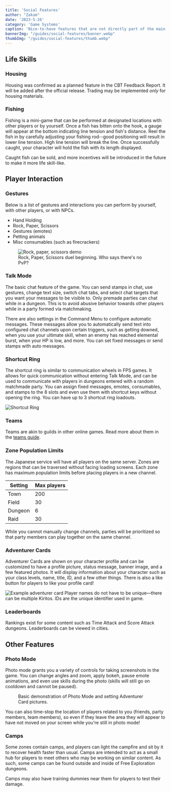 ```yaml
---
title: 'Social Features'
author: "Zakum"
date: '2023-5-26'
category: 'Game Systems'
caption: 'Nice-to-have features that are not directly part of the main gameplay loop.'
bannerImg: "/guides/social-features/banner.webp"
thumbImg: "/guides/social-features/thumb.webp"
---
```


<script>
    import YouTube from '$lib/components/YouTube.svelte';
    import StickyNote from '$lib/components/StickyNote.svelte';
    // TODO 今すぐパーティ 1:17:55 on dev stream
</script>

## Life Skills
### Housing
Housing was confirmed as a planned feature in the CBT Feedback Report. It will be added after the official release. Trading may be implemented *only* for housing materials.

### Fishing
Fishing is a mini-game that can be performed at designated locations with other players or by yourself. Once a fish has bitten onto the hook, a gauge will appear at the bottom indicating line tension and fish's distance. Reel the fish in by carefully adjusting your fishing rod--good positioning will result in lower line tension. High line tension will break the line. Once successfully caught, your character will hold the fish with its length displayed.

<YouTube 
    title="Camps, as shown in an official livestream" 
    id="sH2B1ncdEWM?start=1361"
    bleed
/>

Caught fish can be sold, and more incentives will be introduced in the future to make it more life skill-like.

## Player Interaction
### Gestures
Below is a list of gestures and interactions you can perform by yourself, with other players, or with NPCs.
- Hand Holding
- Rock, Paper, Scissors
- Gestures (emotes)
- Petting animals
- Misc consumables (such as firecrackers)

<figure class="full-bleed">
    <img src="/guides/social-features/rps.jpg" alt="Rock, paper, scissors demo">
    <figcaption>Rock, Paper, Scissors duel beginning. Who says there's no PvP?</figcaption>
</figure>

### Talk Mode
The basic chat feature of the game. You can send stamps in chat, use gestures, change text size, switch chat tabs, and select chat targets that you want your messages to be visible to. 
<StickyNote type="note">
    Only premade parties can chat while in a dungeon. This is to avoid abusive behavior towards other players while in a party formed via matchmaking.
</StickyNote>

There are also settings in the Command Menu to configure automatic messages. These messages allow you to automatically send text into configured chat channels upon certain triggers, such as getting downed, when you use your ultimate skill, when an enemy has reached elemental burst, when your HP is low, and more. You can set fixed messages or send stamps with auto messages.

### Shortcut Ring
The shortcut ring is similar to communication wheels in FPS games. It allows for quick communication without entering Talk Mode, and can be used to communicate with players in dungeons entered with a random matchmade party. You can assign fixed messages, emotes, consumables, and stamps to the 8 slots and even use them with shortcut keys without opening the ring. You can have up to 3 shortcut ring loadouts.

![Shortcut Ring](/guides/social-features/shortcutring.webp)

### Teams
Teams are akin to guilds in other online games. Read more about them in the [teams guide](/guides/teams).

### Zone Population Limits
The Japanese service will have all players on the same server. Zones are regions that can be traversed without facing loading screens. Each zone has maximum population limits before placing players in a new channel. 

| Setting | Max players  |
|---------|--------------|
| Town    | 200          |
| Field   | 30           |
| Dungeon | 6            |
| Raid    | 30           |

<StickyNote type="tip">
    While you cannot manually change channels, parties will be prioritized so that party members can play together on the same channel.
</StickyNote>

### Adventurer Cards
Adventurer Cards are shown on your character profile and can be customized to have a profile picture, status message, banner image, and a few featured photos. It will display information about your character such as your class levels, name, title, ID, and a few other things. There is also a like button for players to like your profile card!

<img src="/guides/social-features/playercard.webp" alt="Example adventurer card">

<StickyNote type="tip">
    Player names do not have to be unique—there can be multiple Kiritos. IDs are the unique identifier used in game.
</StickyNote>

### Leaderboards
Rankings exist for some content such as Time Attack and Score Attack dungeons. Leaderboards can be viewed in cities.

## Other Features
### Photo Mode
Photo mode grants you a variety of controls for taking screenshots in the game. You can change angles and zoom, apply bokeh, pause emote animations, and even use skills during the photo (skills will still go on cooldown and cannot be paused). 

<figure class="full-bleed">
    <YouTube 
        title="Photo Mode" 
        id="CyZMoirhGzU?start=12238"
        bleed
        style="margin: 0"
    />
    <figcaption>Basic demonstration of Photo Mode and setting Adventurer Card pictures.</figcaption>
</figure>


You can also time-stop the location of players related to you (friends, party members, team members), so even if they leave the area they will appear to have not moved on your screen while you're still in photo mode!

### Camps
Some zones contain camps, and players can light the campfire and sit by it to recover health faster than usual. Camps are intended to act as a small hub for players to meet others who may be working on similar content. As such, some camps can be found outside and inside of Free Exploration dungeons. 

Camps may also have training dummies near them for players to test their damage. 

<YouTube 
    title="Camps, as shown in an official livestream" 
    id="sH2B1ncdEWM?start=1864"
    bleed
/>